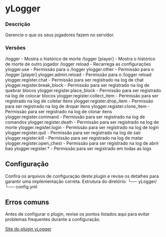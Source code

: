 # yLogger
<secondary-label ref="management"/>

### Descrição
Gerencie o que os seus jogadores fazem no servidor.

### Versões
<secondary-label ref="1.8"/>
<secondary-label ref="1.9"/>
<secondary-label ref="1.10"/>
<secondary-label ref="1.11"/>
<secondary-label ref="1.12"/>
<secondary-label ref="1.13"/>
<secondary-label ref="1.14"/>
<secondary-label ref="1.15"/>
<secondary-label ref="1.16"/>
<secondary-label ref="1.17"/>
<secondary-label ref="1.18"/>
<secondary-label ref="1.19"/>
<secondary-label ref="1.20"/>
<secondary-label ref="1.21"/>


<chapter title="Comandos" id="commands" collapsible="true">
<code-block lang="plain text">/logger - Mostra o histórico de morte
/logger [player] - Mostra o histórico de morte de outro jogador
/logger reload - Recarrega as configurações</code-block>
</chapter>

<chapter title="Permissões" id="permissions" collapsible="true">
<code-block lang="plain text">ylogger.use - Permissão para o /logger
ylogger.other - Permissão para o /logger [player]
ylogger.admin.reload - Permissão para o /logger reload
ylogger.register.chat - Permissão para ser registrado na log de chat
ylogger.register.break_block - Permissão para ser registrado na log de quebrar blocos
ylogger.register.place_block - Permissão para ser registrado na log de colocar blocos
ylogger.register.collect_item - Permissão para ser registrado na log de coletar itens
ylogger.register.drop_item - Permissão para ser registrado na log de dropar itens
ylogger.register.clone_item - Permissão para ser registrado na log de clonar itens
ylogger.register.command - Permissão para ser registrado na log de comandos
ylogger.register.death - Permissão para ser registrado na log de morte
ylogger.register.login - Permissão para ser registrado na log de login
ylogger.register.quit - Permissão para ser registrado na log de sair
ylogger.register.kill - Permissão para ser registrado na log de matar
ylogger.register.open_chest - Permissão para ser registrado na log de abrir baú
ylogger.register.* - Permissão para ser registrado em todas as logs</code-block>
</chapter>

## Configuração
<primary-label ref="config"/>
Confira os arquivos de configuração deste plugin e revise os detalhes para garantir uma implementação correta.

<chapter title="Arquivos de Configuração" collapsible="true">
<chapter title="Estrutura do diretório" collapsible="false">
<code-block lang="plain text" ignore-vars="true">
Estrutura do diretório:
└── yLogger/
    └── config.yml
</code-block>
</chapter>

<chapter title="config.yml" collapsible="true">
<code-block lang="yaml" ignore-vars="true">
<![CDATA[
# Comandos e aliases do plugin
Comando:
  Log:
    Comando: 'log'
    Aliases: [ logs, logger ]
#Coloque Legendchat, OpeNChat (ou nChat), UltimateChat, NoxusChat ou deixe Automatico para o auto-detect
Plugin de chat: 'Automatico'
# Esta opção quando ativa pode gerar lag.
# Caso esteja desativada, só irá registrar logs
# dos jogadores que tiverem a permissão: ylogger.register
Ativar todos: false
# Formato da log
Log: '[ [{data}] - ({hora}) ] {action}'
# Tipos de logs que estarão sendo registrados
Tipos:
  Chat: true
  Comando: true
  Abrir bau: true
  Dropar: true
  Colocar: true
  Quebrar: true
  Logar: true
  Quitar: true
  Clonar: true
  Matar: true
  Morrer: true
  Coletar: true
# Formatos dos tipos de logs
Formatos:
  Chat: "{player} digitou no chat '{chat}' a mensagem '{msg}' no mundo [{mundo}] nas coordenadas ({coords})"
  Comando: "{player} utilizou o comando '{comando}' no mundo [{mundo}] nas coordenadas ({coords})"
  Abrir bau: "{player} abriu um baú no mundo [{mundo}] nas coordenadas ({coords})"
  Dropar: "{player} dropou ({quantia}x) item(s) do tipo ({tipo}) no mundo [{mundo}] nas coordenadas ({coords})"
  Colocar: "{player} colocou um bloco do tipo ({tipo}) no mundo [{mundo}] nas coordenadas ({coords})"
  Quebrar: "{player} quebrou um bloco do tipo ({tipo}) no mundo [{mundo}] nas coordenadas ({coords})"
  Logar: "{player} logou no servidor."
  Quitar: "{player} saiu do servidor."
  Clonar: "{player} clonou ({quantia}x) item(s) do tipo ({tipo}) no mundo [{mundo}] nas coordenadas ({coords})"
  Matar: "{player} matou {tipo} nas coordenadas ({coords})"
  Morrer: "{player} morreu para {tipo} no mundo [{mundo}] nas coordenadas ({coords})"
  Coletar: "{player} coletou ({quantia}x) item(s) do tipo ({tipo}) no mundo [{mundo}] nas coordenadas ({coords})"
# Lista de comandos que não serão registrados
Comandos blacklist:
  - '/login'
  - '/register'
  - '/loginstaff'
  - '/stafflogin'
  - '/ls'
  - '/sl'
# Blocos que serão registrados no Colocar e Quebrar
# Lista de blocos: https://helpch.at/docs/1.8.8/org/bukkit/Material.html
# Coloque TODOS para listar todos.
Blocos:
  - 'TRAPPED_CHEST'
  - 'CHEST'
  - 'ENDER_CHEST'
  - 'MOB_SPAWNER'
  - 'ENDER_STONE'
  - 'OBSIDIAN'
  - 'BEACON'
# Mensagens gerais do plugin
Mensagens:
  Permissao: '&cVocê não tem permissão para isto.'
  Possui: '&cEste jogador {player} não possui logs.'
  Erro: '&cOcorreu um erro ao tentar dar paste nas logs de {player}, erro: {erro}'
  Log: '&aLogs de {player} publicadas com sucesso! Url: {url}'
]]>
</code-block>
</chapter>

</chapter>


## Erros comuns
<primary-label ref="errors"/>

Antes de configurar o plugin, revise os pontos listados aqui para evitar problemas frequentes durante a configuração.

<seealso style="cards">
    <category ref="wrs">
        <a href="yplugins.md"></a>        <a href="https://ystoreplugins.com.br/plugins/detalhes/71-yLogger">Site do plugin yLogger</a>
    </category>
</seealso>